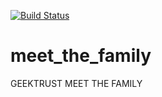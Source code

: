 [![Build Status](https://app.travis-ci.com/yanman1986/meet_the_family.svg?branch=develop)](https://app.travis-ci.com/yanman1986/meet_the_family)


# meet_the_family
GEEKTRUST MEET THE FAMILY
